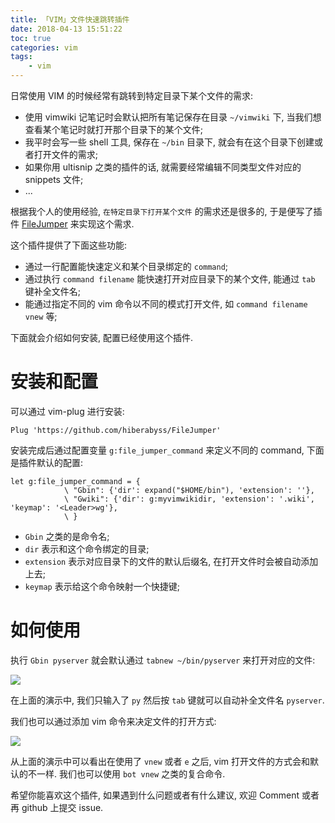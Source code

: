 ```yaml
---
title: 「VIM」文件快速跳转插件
date: 2018-04-13 15:51:22
toc: true
categories: vim
tags:
    - vim
---
```


日常使用 VIM 的时候经常有跳转到特定目录下某个文件的需求:

* 使用 vimwiki 记笔记时会默认把所有笔记保存在目录 `~/vimwiki` 下, 当我们想查看某个笔记时就打开那个目录下的某个文件;
* 我平时会写一些 shell 工具, 保存在 `~/bin` 目录下, 就会有在这个目录下创建或者打开文件的需求;
* 如果你用 ultisnip 之类的插件的话, 就需要经常编辑不同类型文件对应的 snippets 文件;
* ...

根据我个人的使用经验, `在特定目录下打开某个文件` 的需求还是很多的,
于是便写了插件 [FileJumper](https://github.com/hiberabyss/filejumper) 来实现这个需求.

这个插件提供了下面这些功能:

* 通过一行配置能快速定义和某个目录绑定的 `command`;
* 通过执行 `command filename` 能快速打开对应目录下的某个文件, 能通过 `tab` 键补全文件名;
* 能通过指定不同的 vim 命令以不同的模式打开文件, 如 `command filename vnew` 等;

下面就会介绍如何安装, 配置已经使用这个插件.

<!--more-->

# 安装和配置

可以通过 vim-plug 进行安装:

```vim
Plug 'https://github.com/hiberabyss/FileJumper'
```

安装完成后通过配置变量 `g:file_jumper_command` 来定义不同的 command, 下面是插件默认的配置:

```vim
let g:file_jumper_command = {
            \ "Gbin": {'dir': expand("$HOME/bin"), 'extension': ''},
            \ "Gwiki": {'dir': g:myvimwikidir, 'extension': '.wiki', 'keymap': '<Leader>wg'},
            \ }
```

* `Gbin` 之类的是命令名;
* `dir` 表示和这个命令绑定的目录;
* `extension` 表示对应目录下的文件的默认后缀名, 在打开文件时会被自动添加上去;
* `keymap` 表示给这个命令映射一个快捷键;

# 如何使用

执行 `Gbin pyserver` 就会默认通过 `tabnew ~/bin/pyserver` 来打开对应的文件:

![](vim_file_jumper.gif)

在上面的演示中, 我们只输入了 `py` 然后按 `tab` 键就可以自动补全文件名 `pyserver`.

我们也可以通过添加 vim 命令来决定文件的打开方式:

![](vim_file_jumper1.gif)

从上面的演示中可以看出在使用了 `vnew` 或者 `e` 之后, vim 打开文件的方式会和默认的不一样.
我们也可以使用 `bot vnew` 之类的复合命令.

希望你能喜欢这个插件, 如果遇到什么问题或者有什么建议, 欢迎 Comment 或者再 github 上提交 issue.
